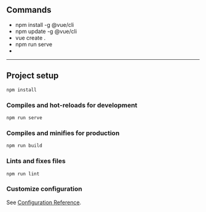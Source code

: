 ## Commands

- npm install -g @vue/cli
- npm update -g @vue/cli
- vue create .
- npm run serve
- 


---
## Project setup
```
npm install
```

### Compiles and hot-reloads for development
```
npm run serve
```
### Compiles and minifies for production
```
npm run build
```

### Lints and fixes files
```
npm run lint
```
### Customize configuration
See [Configuration Reference](https://cli.vuejs.org/config/).
